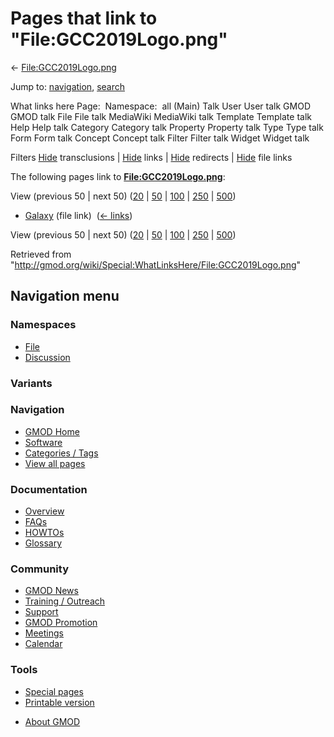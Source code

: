<div id="mw-page-base" class="noprint">

</div>

<div id="mw-head-base" class="noprint">

</div>

<div id="content" class="mw-body" role="main">

<span id="top"></span>

<div id="mw-js-message" style="display:none;">

</div>



# <span dir="auto">Pages that link to "File:GCC2019Logo.png"</span>

<div id="bodyContent">

<div id="contentSub">

←
[File:GCC2019Logo.png](/wiki/File:GCC2019Logo.png "File:GCC2019Logo.png")

</div>

<div id="jump-to-nav" class="mw-jump">

Jump to: [navigation](#mw-navigation), [search](#p-search)

</div>

<div id="mw-content-text">

What links here Page:  Namespace:  all (Main) Talk User User talk GMOD
GMOD talk File File talk MediaWiki MediaWiki talk Template Template talk
Help Help talk Category Category talk Property Property talk Type Type
talk Form Form talk Concept Concept talk Filter Filter talk Widget
Widget talk

Filters
[Hide](/mediawiki/index.php?title=Special:WhatLinksHere/File:GCC2019Logo.png&hidetrans=1 "Special:WhatLinksHere/File:GCC2019Logo.png")
transclusions \|
[Hide](/mediawiki/index.php?title=Special:WhatLinksHere/File:GCC2019Logo.png&hidelinks=1 "Special:WhatLinksHere/File:GCC2019Logo.png")
links \|
[Hide](/mediawiki/index.php?title=Special:WhatLinksHere/File:GCC2019Logo.png&hideredirs=1 "Special:WhatLinksHere/File:GCC2019Logo.png")
redirects \|
[Hide](/mediawiki/index.php?title=Special:WhatLinksHere/File:GCC2019Logo.png&hideimages=1 "Special:WhatLinksHere/File:GCC2019Logo.png")
file links

The following pages link to
**[File:GCC2019Logo.png](/wiki/File:GCC2019Logo.png "File:GCC2019Logo.png")**:

View (previous 50 \| next 50)
([20](/mediawiki/index.php?title=Special:WhatLinksHere/File:GCC2019Logo.png&limit=20 "Special:WhatLinksHere/File:GCC2019Logo.png")
\|
[50](/mediawiki/index.php?title=Special:WhatLinksHere/File:GCC2019Logo.png&limit=50 "Special:WhatLinksHere/File:GCC2019Logo.png")
\|
[100](/mediawiki/index.php?title=Special:WhatLinksHere/File:GCC2019Logo.png&limit=100 "Special:WhatLinksHere/File:GCC2019Logo.png")
\|
[250](/mediawiki/index.php?title=Special:WhatLinksHere/File:GCC2019Logo.png&limit=250 "Special:WhatLinksHere/File:GCC2019Logo.png")
\|
[500](/mediawiki/index.php?title=Special:WhatLinksHere/File:GCC2019Logo.png&limit=500 "Special:WhatLinksHere/File:GCC2019Logo.png"))

- [Galaxy](/wiki/Galaxy "Galaxy") (file link) ‎
  <span class="mw-whatlinkshere-tools">([←
  links](/mediawiki/index.php?title=Special:WhatLinksHere&target=Galaxy "Special:WhatLinksHere"))</span>

View (previous 50 \| next 50)
([20](/mediawiki/index.php?title=Special:WhatLinksHere/File:GCC2019Logo.png&limit=20 "Special:WhatLinksHere/File:GCC2019Logo.png")
\|
[50](/mediawiki/index.php?title=Special:WhatLinksHere/File:GCC2019Logo.png&limit=50 "Special:WhatLinksHere/File:GCC2019Logo.png")
\|
[100](/mediawiki/index.php?title=Special:WhatLinksHere/File:GCC2019Logo.png&limit=100 "Special:WhatLinksHere/File:GCC2019Logo.png")
\|
[250](/mediawiki/index.php?title=Special:WhatLinksHere/File:GCC2019Logo.png&limit=250 "Special:WhatLinksHere/File:GCC2019Logo.png")
\|
[500](/mediawiki/index.php?title=Special:WhatLinksHere/File:GCC2019Logo.png&limit=500 "Special:WhatLinksHere/File:GCC2019Logo.png"))

</div>

<div class="printfooter">

Retrieved from
"<http://gmod.org/wiki/Special:WhatLinksHere/File:GCC2019Logo.png>"

</div>

<div id="catlinks" class="catlinks catlinks-allhidden">

</div>

<div class="visualClear">

</div>

</div>

</div>

<div id="mw-navigation">

## Navigation menu

<div id="mw-head">



<div id="left-navigation">

<div id="p-namespaces" class="vectorTabs" role="navigation"
aria-labelledby="p-namespaces-label">

### Namespaces

- <span id="ca-nstab-image"><a href="/wiki/File:GCC2019Logo.png" accesskey="c"
  title="View the file page [c]">File</a></span>
- <span id="ca-talk"><a
  href="/mediawiki/index.php?title=File_talk:GCC2019Logo.png&amp;action=edit&amp;redlink=1"
  accesskey="t"
  title="Discussion about the content page [t]">Discussion</a></span>

</div>

<div id="p-variants" class="vectorMenu emptyPortlet" role="navigation"
aria-labelledby="p-variants-label">

### 

### Variants[](#)

<div class="menu">

</div>

</div>

</div>

<div id="right-navigation">





</div>



</div>

</div>

</div>

<div id="mw-panel">

<div id="p-logo" role="banner">

<a href="/wiki/Main_Page"
style="background-image: url(http://gmod.org/images/GMOD-cogs.png);"
title="Visit the main page"></a>

</div>

<div id="p-Navigation" class="portal" role="navigation"
aria-labelledby="p-Navigation-label">

### Navigation

<div class="body">

- <span id="n-GMOD-Home">[GMOD Home](/wiki/Main_Page)</span>
- <span id="n-Software">[Software](/wiki/GMOD_Components)</span>
- <span id="n-Categories-.2F-Tags">[Categories /
  Tags](/wiki/Categories)</span>
- <span id="n-View-all-pages">[View all
  pages](/wiki/Special:AllPages)</span>

</div>

</div>

<div id="p-Documentation" class="portal" role="navigation"
aria-labelledby="p-Documentation-label">

### Documentation

<div class="body">

- <span id="n-Overview">[Overview](/wiki/Overview)</span>
- <span id="n-FAQs">[FAQs](/wiki/Category:FAQ)</span>
- <span id="n-HOWTOs">[HOWTOs](/wiki/Category:HOWTO)</span>
- <span id="n-Glossary">[Glossary](/wiki/Glossary)</span>

</div>

</div>

<div id="p-Community" class="portal" role="navigation"
aria-labelledby="p-Community-label">

### Community

<div class="body">

- <span id="n-GMOD-News">[GMOD News](/wiki/GMOD_News)</span>
- <span id="n-Training-.2F-Outreach">[Training /
  Outreach](/wiki/Training_and_Outreach)</span>
- <span id="n-Support">[Support](/wiki/Support)</span>
- <span id="n-GMOD-Promotion">[GMOD
  Promotion](/wiki/GMOD_Promotion)</span>
- <span id="n-Meetings">[Meetings](/wiki/Meetings)</span>
- <span id="n-Calendar">[Calendar](/wiki/Calendar)</span>

</div>

</div>

<div id="p-tb" class="portal" role="navigation"
aria-labelledby="p-tb-label">

### Tools

<div class="body">

- <span id="t-specialpages"><a href="/wiki/Special:SpecialPages" accesskey="q"
  title="A list of all special pages [q]">Special pages</a></span>
- <span id="t-print"><a
  href="/mediawiki/index.php?title=Special:WhatLinksHere/File:GCC2019Logo.png&amp;printable=yes"
  rel="alternate" accesskey="p"
  title="Printable version of this page [p]">Printable version</a></span>

</div>

</div>

</div>

</div>

<div id="footer" role="contentinfo">

- <span id="footer-places-about">[About
  GMOD](/wiki/GMOD:About "GMOD:About")</span>

<!-- -->






</div>
